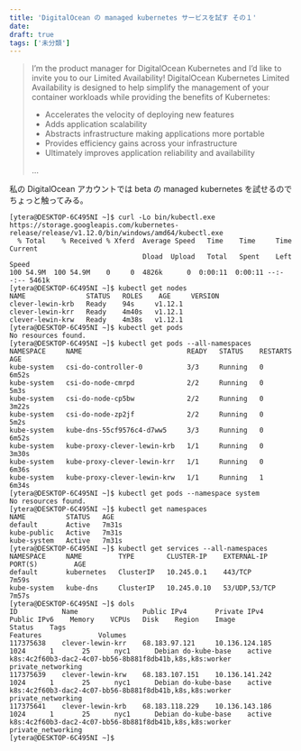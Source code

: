 ```yaml
---
title: 'DigitalOcean の managed kubernetes サービスを試す その１'
date: 
draft: true
tags: ['未分類']
---
```


> I’m the product manager for DigitalOcean Kubernetes and I’d like to invite you to our Limited Availability! DigitalOcean Kubernetes Limited Availability is designed to help simplify the management of your container workloads while providing the benefits of Kubernetes:
> 
> *   Accelerates the velocity of deploying new features
> *   Adds application scalability
> *   Abstracts infrastructure making applications more portable
> *   Provides efficiency gains across your infrastructure
> *   Ultimately improves application reliability and availability
> 
> ...

私の DigitalOcean アカウントでは beta の managed kubernetes を試せるのでちょっと触ってみる。

```
[ytera@DESKTOP-6C495NI ~]$ curl -Lo bin/kubectl.exe https://storage.googleapis.com/kubernetes-release/release/v1.12.0/bin/windows/amd64/kubectl.exe
  % Total    % Received % Xferd  Average Speed   Time    Time     Time  Current
                                 Dload  Upload   Total   Spent    Left  Speed
100 54.9M  100 54.9M    0     0  4826k      0  0:00:11  0:00:11 --:--:-- 5461k
[ytera@DESKTOP-6C495NI ~]$ kubectl get nodes
NAME               STATUS   ROLES    AGE     VERSION
clever-lewin-krb   Ready    94s     v1.12.1
clever-lewin-krr   Ready    4m40s   v1.12.1
clever-lewin-krw   Ready    4m38s   v1.12.1
[ytera@DESKTOP-6C495NI ~]$ kubectl get pods
No resources found.
[ytera@DESKTOP-6C495NI ~]$ kubectl get pods --all-namespaces
NAMESPACE     NAME                          READY   STATUS    RESTARTS   AGE
kube-system   csi-do-controller-0           3/3     Running   0          6m52s
kube-system   csi-do-node-cmrpd             2/2     Running   0          5m3s
kube-system   csi-do-node-cp5bw             2/2     Running   0          3m22s
kube-system   csi-do-node-zp2jf             2/2     Running   0          5m2s
kube-system   kube-dns-55cf9576c4-d7ww5     3/3     Running   0          6m52s
kube-system   kube-proxy-clever-lewin-krb   1/1     Running   0          3m30s
kube-system   kube-proxy-clever-lewin-krr   1/1     Running   0          6m36s
kube-system   kube-proxy-clever-lewin-krw   1/1     Running   1          6m34s
[ytera@DESKTOP-6C495NI ~]$ kubectl get pods --namespace system
No resources found.
[ytera@DESKTOP-6C495NI ~]$ kubectl get namespaces
NAME          STATUS   AGE
default       Active   7m31s
kube-public   Active   7m31s
kube-system   Active   7m31s
[ytera@DESKTOP-6C495NI ~]$ kubectl get services --all-namespaces
NAMESPACE     NAME         TYPE        CLUSTER-IP    EXTERNAL-IP   PORT(S)         AGE
default       kubernetes   ClusterIP   10.245.0.1    443/TCP         7m59s
kube-system   kube-dns     ClusterIP   10.245.0.10   53/UDP,53/TCP   7m57s
[ytera@DESKTOP-6C495NI ~]$ dols
ID           Name                Public IPv4       Private IPv4      Public IPv6    Memory    VCPUs   Disk    Region    Image                  Status    Tags                                                      Features              Volumes
117375638    clever-lewin-krr    68.183.97.121     10.136.124.185                   1024      1       25      nyc1      Debian do-kube-base    active    k8s:4c2f60b3-dac2-4c07-bb56-8b881f8db41b,k8s,k8s:worker    private_networking
117375639    clever-lewin-krw    68.183.107.151    10.136.141.242                   1024      1       25      nyc1      Debian do-kube-base    active    k8s:4c2f60b3-dac2-4c07-bb56-8b881f8db41b,k8s,k8s:worker    private_networking
117375641    clever-lewin-krb    68.183.118.229    10.136.143.186                   1024      1       25      nyc1      Debian do-kube-base    active    k8s:4c2f60b3-dac2-4c07-bb56-8b881f8db41b,k8s,k8s:worker    private_networking
[ytera@DESKTOP-6C495NI ~]$ 
```
